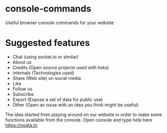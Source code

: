 # console-commands
Useful browser console commands for your website
# Suggested features
- Chat (using socket.io or similar)
- About us
- Credits (Open source projects used with links)
- internals (Technologies used)
- Share (Web site) on social media
- Like
- Follow us
- Subscribe
- Export (Expose a set of data for public use)
- Other (Open an issue with an idea you think might be useful)

The idea started from playing around on our website in order to make some functions available from the console. Open console and type help here https://noqta.tn
